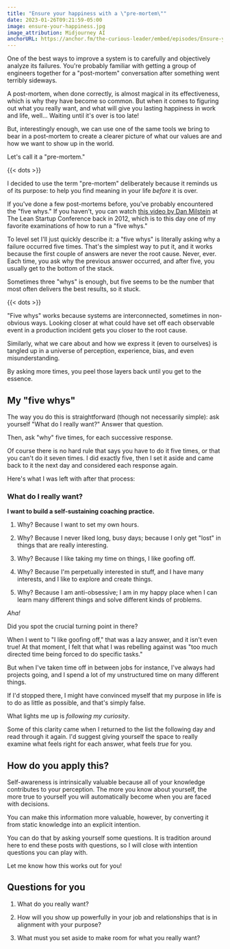 ```yaml
---
title: "Ensure your happiness with a \"pre-mortem\""
date: 2023-01-26T09:21:59-05:00
image: ensure-your-happiness.jpg
image_attribution: Midjourney AI
anchorURL: https://anchor.fm/the-curious-leader/embed/episodes/Ensure-your-happiness-with-a-pre-mortem-e1vn416
---
```


One of the best ways to improve a system is to carefully and objectively analyze
its failures. You're probably familiar with getting a group of engineers
together for a "post-mortem" conversation after something went terribly
sideways.

A post-mortem, when done correctly, is almost magical in its effectiveness,
which is why they have become so common. But when it comes to figuring out what
you really want, and what will give you lasting happiness in work and
life, well... Waiting until it's over is too late!

But, interestingly enough, we can use one of the same tools we bring to bear in
a post-mortem to create a clearer picture of what our values are and how we want
to show up in the world.

Let's call it a "pre-mortem."

<!--more-->
{{< dots >}}

I decided to use the term "pre-mortem" deliberately because it reminds us of its
purpose: to help you find meaning in your life *before* it is over.

If you've done a few post-mortems before, you've probably encountered the "five
whys." If you haven't, you can watch [this video by Dan Milstein][5w] at The
Lean Startup Conference back in 2012, which is to this day one of my favorite
examinations of how to run a "five whys."

[5w]: https://youtu.be/78qzrXIPn5Q

To level set I'll just quickly describe it: a "five whys" is literally asking
why a failure occurred five times. That's the simplest way to put it, and it
works because the first couple of answers are never the root cause. Never,
ever. Each time, you ask why the previous answer occurred, and after five, you
usually get to the bottom of the stack.

Sometimes three "whys" is enough, but five seems to be the number that most
often delivers the best results, so it stuck.

{{< dots >}}

"Five whys" works because systems are interconnected, sometimes in non-obvious
ways. Looking closer at what could have set off each observable event in a
production incident gets you closer to the root cause.

Similarly, what we care about and how we express it (even to ourselves) is
tangled up in a universe of perception, experience, bias, and even
misunderstanding.

By asking more times, you peel those layers back until you get to the essence.

## My "five whys"

The way you do this is straightforward (though not necessarily simple): ask
yourself "What do I really want?" Answer that question.

Then, ask "why" five times, for each successive response.

Of course there is no hard rule that says you have to do it five times, or that
you can't do it seven times. I did exactly five, then I set it aside and came
back to it the next day and considered each response again.

Here's what I was left with after that process:

### What do I really want?

**I want to build a self-sustaining coaching practice.**

1. Why? Because I want to set my own hours.

2. Why? Because I never liked long, busy days; because I only get "lost" in
   things that are really interesting.

3. Why? Because I like taking my time on things, I like goofing off.

4. Why? Because I'm perpetually interested in stuff, and I have many interests,
   and I like to explore and create things.

5. Why? Because I am anti-obsessive; I am in my happy place when I can learn
   many different things and solve different kinds of problems.
  
*Aha!*

Did you spot the crucial turning point in there?

When I went to "I like goofing off," that was a lazy answer, and it isn't even
true! At that moment, I felt that what I was rebelling against was "too much
directed time being forced to do specific tasks."

But when I've taken time off in between jobs for instance, I've always had
projects going, and I spend a lot of my unstructured time on many different
things.

If I'd stopped there, I might have convinced myself that my purpose in life is
to do as little as possible, and that's simply false.

What lights me up is *following my curiosity*.

Some of this clarity came when I returned to the list the following day and read
through it again. I'd suggest giving yourself the space to really examine what
feels right for each answer, what feels *true* for you.

## How do you apply this?

Self-awareness is intrinsically valuable because all of your knowledge
contributes to your perception. The more you know about yourself, the more true
to yourself you will automatically become when you are faced with decisions.

You can make this information more valuable, however, by converting it from
static knowledge into an explicit intention.

You can do that by asking yourself some questions. It is tradition around here
to end these posts with questions, so I will close with intention questions you
can play with.

Let me know how this works out for you!

## Questions for you

1. What do you really want?

2. How will you show up powerfully in your job and relationships that is in
   alignment with your purpose?

3. What must you set aside to make room for what you really want?

